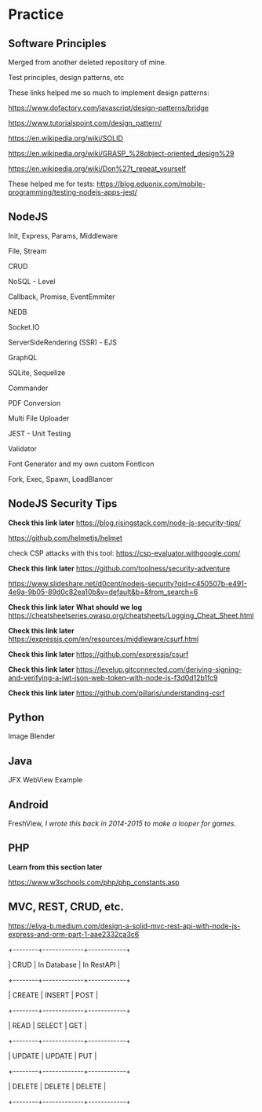 # Practice


## Software Principles

Merged from another deleted repository of mine.

Test principles, design patterns, etc

These links helped me so much to implement design patterns: 

https://www.dofactory.com/javascript/design-patterns/bridge 

https://www.tutorialspoint.com/design_pattern/ 

https://en.wikipedia.org/wiki/SOLID 

https://en.wikipedia.org/wiki/GRASP_%28object-oriented_design%29 

https://en.wikipedia.org/wiki/Don%27t_repeat_yourself

These helped me for tests: https://blog.eduonix.com/mobile-programming/testing-nodejs-apps-jest/


## NodeJS


Init, Express, Params, Middleware

File, Stream

CRUD

NoSQL - Level

Callback, Promise, EventEmmiter

NEDB

Socket.IO

ServerSideRendering (SSR) - EJS

GraphQL

SQLite, Sequelize

Commander

PDF Conversion

Multi File Uploader

JEST - Unit Testing

Validator

Font Generator and my own custom FontIcon

Fork, Exec, Spawn, LoadBlancer

## NodeJS Security Tips

**Check this link later**
https://blog.risingstack.com/node-js-security-tips/

https://github.com/helmetjs/helmet

check CSP attacks with this tool:
https://csp-evaluator.withgoogle.com/

**Check this link later**
https://github.com/toolness/security-adventure

https://www.slideshare.net/d0cent/nodejs-security?qid=c450507b-e491-4e9a-9b05-89d0c82ea10b&v=default&b=&from_search=6

**Check this link later**
**What should we log**
https://cheatsheetseries.owasp.org/cheatsheets/Logging_Cheat_Sheet.html

**Check this link later**
https://expressjs.com/en/resources/middleware/csurf.html

**Check this link later**
https://github.com/expressjs/csurf

**Check this link later**
https://levelup.gitconnected.com/deriving-signing-and-verifying-a-jwt-json-web-token-with-node-js-f3d0d12b1fc9

**Check this link later**
https://github.com/pillarjs/understanding-csrf

## Python

Image Blender

## Java

JFX WebView Example

## Android

FreshView, *I wrote this back in 2014-2015 to make a looper for games*.

## PHP

**Learn from this section later**

https://www.w3schools.com/php/php_constants.asp

## MVC, REST, CRUD, etc.

https://eliya-b.medium.com/design-a-solid-mvc-rest-api-with-node-js-express-and-orm-part-1-aae2332ca3c6

+--------+-------------+------------+

| CRUD   | In Database | In RestAPI |

+--------+-------------+------------+

| CREATE | INSERT      | POST       |

+--------+-------------+------------+

| READ   | SELECT      | GET        |

+--------+-------------+------------+

| UPDATE | UPDATE      | PUT        |

+--------+-------------+------------+

| DELETE | DELETE      | DELETE     |

+--------+-------------+------------+